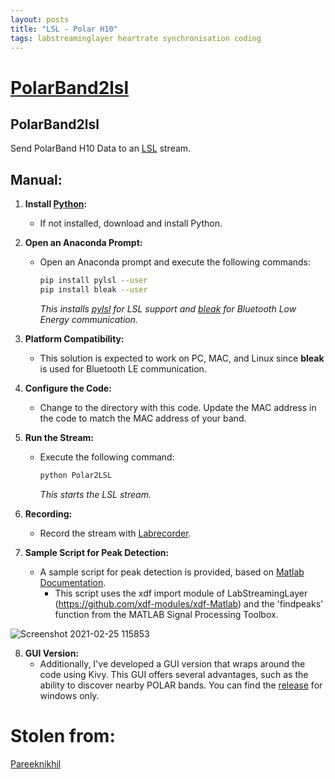 ```yaml
---
layout: posts
title: "LSL - Polar H10"
tags: labstreaminglayer heartrate synchronisation coding
---
```


# [PolarBand2lsl](https://github.com/markspan/PolarBand2lsl)

## PolarBand2lsl
Send PolarBand H10 Data to an [LSL](https://github.com/sccn/labstreaminglayer) stream.

## Manual:
1. **Install [Python](https://www.anaconda.com/):**
   - If not installed, download and install Python.

2. **Open an Anaconda Prompt:**
   - Open an Anaconda prompt and execute the following commands:
     ```bash
     pip install pylsl --user
     pip install bleak --user
     ```
     *This installs [pylsl](https://pypi.org/project/pylsl/) for LSL support and [bleak](https://bleak.readthedocs.io/en/latest/) for Bluetooth Low Energy communication.*

3. **Platform Compatibility:**
   - This solution is expected to work on PC, MAC, and Linux since **bleak** is used for Bluetooth LE communication.

4. **Configure the Code:**
   - Change to the directory with this code. Update the MAC address in the code to match the MAC address of your band.

5. **Run the Stream:**
   - Execute the following command:
     ```bash
     python Polar2LSL
     ```
     *This starts the LSL stream.*

6. **Recording:**
   - Record the stream with [Labrecorder](https://github.com/labstreaminglayer/App-LabRecorder/releases).

7. **Sample Script for Peak Detection:**
   - A sample script for peak detection is provided, based on [Matlab Documentation](https://nl.mathworks.com/help/wavelet/ug/r-wave-detection-in-the-ecg.html).
     - This script uses the xdf import module of LabStreamingLayer (https://github.com/xdf-modules/xdf-Matlab) and the 'findpeaks' function from the MATLAB Signal Processing Toolbox.

![Screenshot 2021-02-25 115853](https://user-images.githubusercontent.com/4105112/110318793-40345100-800e-11eb-9f86-872d7848a1ac.png)

8. **GUI Version:**
   - Additionally, I've developed a GUI version that wraps around the code using Kivy. This GUI offers several advantages, such as the ability to discover nearby POLAR bands. You can find the [release](https://github.com/markspan/PolarBand2lsl/releases/tag/v1.0.0) for windows only. 

# Stolen from:
[Pareeknikhil](https://towardsdatascience.com/creating-a-data-stream-with-polar-device-a5c93c9ccc59)
